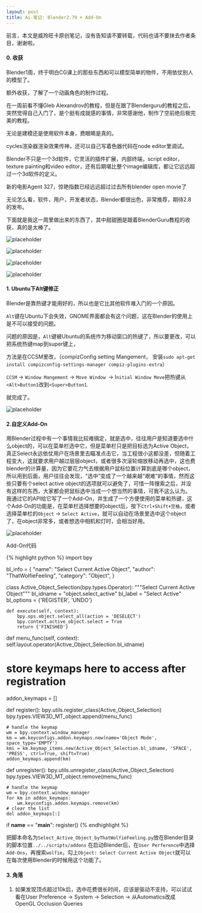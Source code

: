 ```yaml
---
layout: post
title: Ai-笔记: Blender2.79 + Add-On
---
```


前言，本文是威玲旺卡原创笔记，没有告知请不要转载，代码也请不要抹去作者条目，谢谢啦。

#### 0. 收获

Blender1周，终于明白CG课上的那些东西和可以模型简单的物件，不用依仗别人的模型了。

额外收获，了解了一个动画角色的制作过程。

在一周前看不懂Gleb Alexandrov的教程，但是在跟了Blenderguru的教程之后，突然觉得自己入门了，是个挺有成就感的事情，非常感谢他，制作了空前绝后极完美的教程。

无论是建模还是使用软件本身，费眼睛是真的。

cycles渲染器渲染效果传神，还可以自己写着色器代码在node editor里调试。

Blender不只是一个3d软件，它灵活的插件扩展，内部终端，script editor，texture painting和video editor，还有后期堪比整个image编辑库，都让它远远超过一个3d软件的定义。

新的电影Agent 327，惊艳指数已经远远超过过去所有blender open movie了

无论怎么看，软件，用户，开发者状态，Blender都很出色，非常推荐，期待2.8的发布。

下面就是我这一周里做出来的东西了，其中甜甜圈是跟着BlenderGuru教程的收获，真的是太棒了。

![placeholder](https://upload-images.jianshu.io/upload_images/94086-847497f79817bdec.png?imageMogr2/auto-orient/strip%7CimageView2/2/w/1240 "donut")

![placeholder](https://upload-images.jianshu.io/upload_images/94086-320eedbc26468399.png?imageMogr2/auto-orient/strip%7CimageView2/2/w/1240 "donut2")

![placeholder](https://upload-images.jianshu.io/upload_images/94086-9e91c03500104beb.png?imageMogr2/auto-orient/strip%7CimageView2/2/w/1240 "molfie")

![placeholder](https://upload-images.jianshu.io/upload_images/94086-55539dabc0424a28.png?imageMogr2/auto-orient/strip%7CimageView2/2/w/1240 "wolfie")

#### 1. Ubuntu下Alt键修正

Blender是靠热键才能用好的，所以也是它比其他软件难入门的一个原因。

`Alt`键在Ubuntu下会失效，GNOME界面都会有这个问题，这在Blender的使用上是不可以接受的问题。

问题的原因是，`Alt`键被Ubuntu的系统作为移动窗口的热键了，所以要更改，可以把系统热键map到super键上，

方法是在CCSM里改，（compizConfig setting Mangement， 安装`sudo apt-get install compizconfig-settings-manager compiz-plugins-extra`）

`CCSM` -> `Window Mangement` -> `Move Window `-> I`nitial Window Move`把热键从`<Alt>Button1`改到`<Super>Button1`.

就完成了。

![placeholder](https://upload-images.jianshu.io/upload_images/94086-004163f05b759f43.png?imageMogr2/auto-orient/strip%7CimageView2/2/w/1240 "ccsm")


#### 2.自定义Add-On

用Blender过程中有一个事情我比较难搞定，就是选中，往往用户是知道要选中什么object的，可以在菜单栏选中它，但是菜单栏只是把目标选为Active Object，真正Select永远依仗用户在场景里去瞄准点击它，当工程很小这都没差，但随着工程变大，这就要求用户越过层层object，或者很多次滚轮缩放移动再选中，这也费blender的计算量，因为它要花力气去根据用户鼠标位置计算到底是哪个object，所以用到后面，用户往往会发现，“选中”变成了一个越来越“艰难”的事情，然而这些只要有个select active object的选项就可以避免了，可惜一阵搜索之后，并没有这样的东西，大家都会把鼠标选中当成一个想当然的事情，可我不这么认为。 我通过它的API给它写了一个Add-On，并生成了一个方便使用的菜单和热键，这个Add-On的功能是，在菜单栏选择想要的object后，按下`Ctrl+Shift+空格`，或者选择菜单栏的`Object` -> `Select Active`，就可以自动在场景里选中这个object了，在object非常多，或者想选中相机和灯时，会相当好用。

![placeholder](https://upload-images.jianshu.io/upload_images/94086-5e30e4f7883145e3.png?imageMogr2/auto-orient/strip%7CimageView2/2/w/1240 "Add-On功能")

Add-On代码

{% highlight python %}
import bpy

bl_info = {
    "name": "Select Current Active Object",
    "author": "ThatWolfieFeeling",
    "category": "Object",
}

class Active_Object_Selection(bpy.types.Operator):
    """Select Current Active Object"""
    bl_idname = "object.select_active"
    bl_label = "Select Active"
    bl_options = {'REGISTER', 'UNDO'}

    def execute(self, context):
        bpy.ops.object.select_all(action = 'DESELECT')
        bpy.context.active_object.select = True
        return {'FINISHED'}

def menu_func(self, context):
    self.layout.operator(Active_Object_Selection.bl_idname)

# store keymaps here to access after registration
addon_keymaps = []

def register():
    bpy.utils.register_class(Active_Object_Selection)
    bpy.types.VIEW3D_MT_object.append(menu_func)

    # handle the keymap
    wm = bpy.context.window_manager
    km = wm.keyconfigs.addon.keymaps.new(name='Object Mode', space_type='EMPTY')
    kmi = km.keymap_items.new(Active_Object_Selection.bl_idname, 'SPACE', 'PRESS', ctrl=True, shift=True)
    addon_keymaps.append(km)

def unregister():
    bpy.utils.unregister_class(Active_Object_Selection)
    bpy.types.VIEW3D_MT_object.remove(menu_func)

    # handle the keymap
    wm = bpy.context.window_manager
    for km in addon_keymaps:
        wm.keyconfigs.addon.keymaps.remove(km)
    # clear the list
    del addon_keymaps[:]


if __name__ == "__main__":
    register()
{% endhighlight %}

把脚本命名为`Select_Active_Object_byThatWolfieFeeling.py`放在Blender目录的脚本位置`../../scripts/addons`
在启动Blender后，在`User Perference`中选择`Add-Ons`，再搜索`wolfie`，勾上`Object: Select Current Active Object`就可以在每次使用Blender的时候用这个功能了。

#### 3. 角落

1. 如果发现顶点超过10k后，选中花费很长时间，应该是驱动不支持，可以试试看在User Preference -> System -> Selection -> 从Automatics改成OpenGL Occlusion Queries
